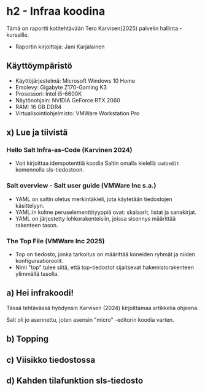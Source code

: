 # h2 - Infraa koodina

Tämä on raportti kotitehtävään Tero Karvisen(2025) palvelin hallinta -kurssille.

-  Raportin kirjoittaja: Jani Karjalainen

## Käyttöympäristö

- Käyttöjärjestelmä: Microsoft Windows 10 Home
- Emolevy: Gigabyte Z170-Gaming K3
- Prosessori: Intel i5-6600K
- Näytönohjain: NVIDIA GeForce RTX 2060
- RAM: 16 GB DDR4
- Virtualisointiohjelmisto: VMWare Workstation Pro

## x) Lue ja tiivistä

### **Hello Salt Infra-as-Code (Karvinen 2024)** 

- Voit kirjoittaa idempotenttiä koodia Saltin omalla kielellä ```sudoedit``` komennolla sls-tiedostoon.

### **Salt overview - Salt user guide (VMWare Inc s.a.)**

- YAML on saltin oletus merkintäkieli, jota käytetään tiedostojen käsittelyyn.
- YAML:in kolme peruselementtityyppiä ovat: skalaarit, listat ja sanakirjat.
- YAML on järjestetty lohkorakenteisiin, joissa sisennys määrittää rakenteen tason.

### **The Top File (VMWare Inc 2025)**
  
- Top on tiedosto, jonka tarkoitus on määrittää koneiden ryhmät ja niiden konfiguraatioroolit.
- Nimi "top" tulee siitä, että top-tiedostot sijaitsevat hakemistorakenteen ylimmällä tasolla.

## a) Hei infrakoodi!

Tässä tehtävässä hyödynsin Karvisen (2024) kirjoittamaa artikkelia ohjeena.

Salt oli jo asennettu, joten asensin "micro" -editorin koodia varten.



## b) Topping 



## c) Viisikko tiedostossa


## d) Kahden tilafunktion sls-tiedosto
